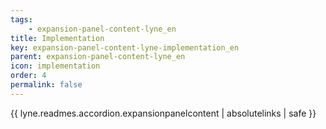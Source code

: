 ```yaml
---
tags: 
    - expansion-panel-content-lyne_en
title: Implementation
key: expansion-panel-content-lyne-implementation_en
parent: expansion-panel-content-lyne_en
icon: implementation
order: 4
permalink: false  
---
```

{{ lyne.readmes.accordion.expansionpanelcontent | absolutelinks | safe }}


